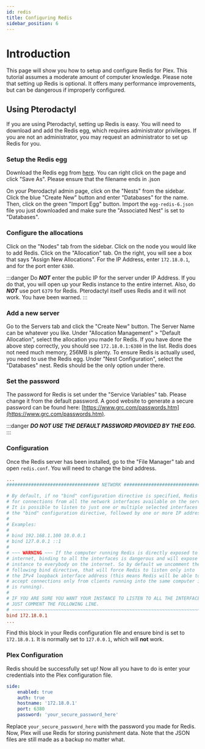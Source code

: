 ```yaml
---
id: redis
title: Configuring Redis
sidebar_position: 6
---
```


# Introduction
This page will show you how to setup and configure Redis for Plex. This tutorial assumes a moderate amount of computer knowledge. Please note that setting up Redis is optional. It offers many performance improvements, but can be dangerous if improperly configured.

## Using Pterodactyl
If you are using Pterodactyl, setting up Redis is easy. You will need to download and add the Redis egg, which requires administrator privileges. If you are not an administrator, you may request an administrator to set up Redis for you.

### Setup the Redis egg
Download the Redis egg from [here](https://raw.githubusercontent.com/ign-gg/Pterodactyl-Eggs/master/database/redis/redis-6/egg-redis-6.json). You can right click on the page and click "Save As". Please ensure that the filename ends in .json

On your Pterodactyl admin page, click on the "Nests" from the sidebar. Click the blue "Create New" button and enter "Databases" for the name.
Then, click on the green "Import Egg" button. Import the `egg-redis-6.json` file you just downloaded and make sure the "Associated Nest" is set to "Databases".

### Configure the allocations
Click on the "Nodes" tab from the sidebar. Click on the node you would like to add Redis. Click on the "Allocation" tab. On the right, you will see a box that says "Assign New Allocations". For the IP Address, enter `172.18.0.1`, and for the port enter `6380`.

:::danger
Do ***NOT*** enter the public IP for the server under IP Address. If you do that, you will open up your Redis instance to the entire internet. Also, do ***NOT*** use port `6379` for Redis. Pterodactyl itself uses Redis and it will not work. You have been warned.
:::

### Add a new server
Go to the Servers tab and click the "Create New" button. The Server Name can be whatever you like. Under "Allocation Management" > "Default Allocation", select the allocation you made for Redis. If you have done the above step correctly, you should see `172.18.0.1:6380` in the list. Redis does not need much memory, 256MB is plenty.
To ensure Redis is actually used, you need to use the Redis egg. Under "Nest Configuration", select the "Databases" nest. Redis should be the only option under there.

### Set the password
The password for Redis is set under the "Service Variables" tab. Please change it from the default password. A good website to generate a secure password can be found here: [https://www.grc.com/passwords.htm](https://www.grc.com/passwords.htm).

:::danger
***DO NOT USE THE DEFAULT PASSWORD PROVIDED BY THE EGG.***
:::

### Configuration
Once the Redis server has been installed, go to the "File Manager" tab and open `redis.conf`. You will need to change the bind address.

```title=redis.conf
...
################################## NETWORK #####################################

# By default, if no "bind" configuration directive is specified, Redis listens
# for connections from all the network interfaces available on the server.
# It is possible to listen to just one or multiple selected interfaces using
# the "bind" configuration directive, followed by one or more IP addresses.
#
# Examples:
#
# bind 192.168.1.100 10.0.0.1
# bind 127.0.0.1 ::1
#
# ~~~ WARNING ~~~ If the computer running Redis is directly exposed to the
# internet, binding to all the interfaces is dangerous and will expose the
# instance to everybody on the internet. So by default we uncomment the
# following bind directive, that will force Redis to listen only into
# the IPv4 loopback interface address (this means Redis will be able to
# accept connections only from clients running into the same computer it
# is running).
#
# IF YOU ARE SURE YOU WANT YOUR INSTANCE TO LISTEN TO ALL THE INTERFACES
# JUST COMMENT THE FOLLOWING LINE.
# ~~~~~~~~~~~~~~~~~~~~~~~~~~~~~~~~~~~~~~~~~~~~~~~~~~~~~~~~~~~~~~~~~~~~~~~~
bind 172.18.0.1
...
```

Find this block in your Redis configuration file and ensure bind is set to `172.18.0.1`. It is normally set to `127.0.0.1`, which will **not** work.

### Plex Configuration
Redis should be successfully set up! Now all you have to do is enter your credentials into the Plex configuration file.

```yaml title=/plugins/Plex/config.yml
side:
    enabled: true
    auth: true
    hostname: '172.18.0.1'
    port: 6380
    password: 'your_secure_password_here'
```

Replace `your_secure_password_here` with the password you made for Redis. Now, Plex will use Redis for storing punishment data. Note that the JSON files are still made as a backup no matter what.